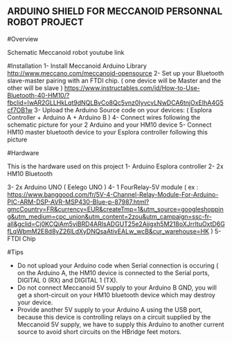 ## ARDUINO SHIELD FOR MECCANOID PERSONNAL ROBOT PROJECT

#Overview

Schematic
Meccanoid robot
youtube link


#Installation
1- Install Meccanoid Arduino Library
  http://www.meccano.com/meccanoid-opensource
2- Set up your Bluetooth slave-master pairing with an FTDI chip. ( one device will be Master and the other will be slave )
https://www.instructables.com/id/How-to-Use-Bluetooth-40-HM10/?fbclid=IwAR2GLLHkLqt9dNQLBvCo8Qc5vnz0IyvcvLNwDCA6tnjOxEIhA4G5cf7OB1w
3- Upload the Arduino Source code on your devices: ( Esplora Controller + Arduino A + Arduino B )
4- Connect wires following the schematic picture for your 2 Arduino and your HM10 device
5- Connect HM10 master bluetooth device to your Esplora controller following this picture 


#Hardware

This is the hardware used on this project
1- Arduino Esplora controller
2- 2x HM10 Bluetooth 

3- 2x Arduino UNO ( Eelego UNO )
4- 1 FourRelay-5V module ( ex : https://www.banggood.com/fr/5V-4-Channel-Relay-Module-For-Arduino-PIC-ARM-DSP-AVR-MSP430-Blue-p-87987.html?gmcCountry=FR&currency=EUR&createTmp=1&utm_source=googleshopping&utm_medium=cpc_union&utm_content=2zou&utm_campaign=ssc-fr-all&gclid=Cj0KCQiAm5viBRD4ARIsADGUT25e2Ajjgxh5M218oXJrrltuOxtD6GfLqWbmM2E8d8yZ26lLdXyDNQsaAtivEALw_wcB&cur_warehouse=HK )
5- FTDI Chip

#Tips

- Do not upload your Arduino code when Serial connection is occuring ( on the Arduino A, the HM10 device is connected to the Serial ports,
DIGITAL 0 (RX) and DIGITAL 1 (TX). 
- Do not connect Meccanoid 5V supply to your Arduino B GND, you will get a short-circuit on your HM10 bluetooth device which may destroy your device.
- Provide another 5V supply to your Arduino A using the USB port, because this device is controlling relays on a circuit supplied by the Meccanoid 5V supply, we have to supply this Arduino to another current source to avoid short circuits on the HBridge feet motors.



